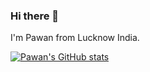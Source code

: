 ### Hi there 👋

I'm Pawan from Lucknow India.

[![Pawan's GitHub stats](https://github-readme-stats.vercel.app/api?username=carefree_ladka)](https://github.com/anuraghazra/github-readme-stats)
